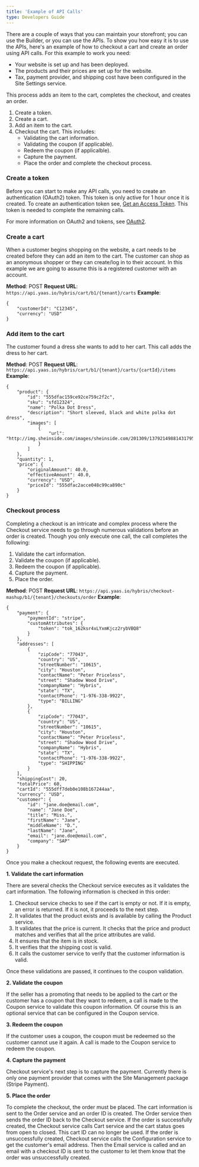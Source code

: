 ```yaml
---
title: 'Example of API Calls'
type: Developers Guide
---
```


There are a couple of ways that you can maintain your storefront; you can use the Builder, or you can use the APIs. To show you how easy it is to use the APIs, here's an example of how to checkout a cart and create an order using API calls. For this example to work you need:

- Your website is set up and has been deployed.
- The products and their prices are set up for the website.
- Tax, payment provider, and shipping cost have been configured in the Site Settings service.

This process adds an item to the cart, completes the checkout, and creates an order.

1. Create a token.
2. Create a cart.
3. Add an item to the cart.
4. Checkout the cart. This includes:
	- Validating the cart information.
	- Validating the coupon (if applicable).
	- Redeem the coupon (if applicalble).
	- Capture the payment.
	- Place the order and complete the checkout process.

### Create a token

Before you can start to make any API calls, you need to create an authentication (OAuth2) token. This token is only active for 1 hour once it is created. To create an authentication token see, <a href="/gettingstarted/getanaccesstoken/index.html">Get an Access Token</a>. This token is needed to complete the remaining calls.

For more information on OAuth2 and tokens, see <a href="/services/oauth2/latest/index.html">OAuth2</a>.

### Create a cart

When a customer begins shopping on the website, a cart needs to be created before they can add an item to the cart. The customer can shop as an anonymous shopper or they can create/log in to their account. In this example we are going to assume this is a registered customer with an account.

**Method**: POST
**Request URL**: `https://api.yaas.io/hybris/cart/b1/{tenant}/carts`
**Example**:
```
{
    "customerId": "C12345",
    "currency": "USD"
}
```

### Add item to the cart

The customer found a dress she wants to add to her cart. This call adds the dress to her cart.

**Method**: POST
**Request URL**: `https://api.yaas.io/hybris/cart/b1/{tenant}/carts/{cartId}/items`
**Example**:
```
{
    "product": {
        "id": "555dfac159ce92ce759c2f2c",
        "sku": "sfd12324",
        "name": "Polka Dot Dress",
        "description": "Short sleeved, black and white polka dot dress",
        "images": [
            {
                "url": "http://img.sheinside.com/images/sheinside.com/201309/1379214988143179502.jpg"
            }
        ]
    },
    "quantity": 1,
    "price": {
        "originalAmount": 40.0,
        "effectiveAmount": 40.0,
        "currency": "USD",
        "priceId": "555dfac2acce048c99ca890c"
    }
}
```

### Checkout process

Completing a checkout is an intricate and complex process where the Checkout service needs to go through numerous validations before an order is created. Though you only execute one call, the call completes the following:

1. Validate the cart information.
2. Validate the coupon (if applicable).
3. Redeem the coupon (if applicable).
3. Capture the payment.
5. Place the order.

**Method**: POST
**Request URL**: `https://api.yaas.io/hybris/checkout-mashup/b1/{tenant}/checkouts/order`
**Example**:
```
{
    "payment": {
        "paymentId": "stripe",
        "customAttributes": {
            "token": "tok_162ksr4xLYxmKjcz2rybVBQ8"
        }
    },
    "addresses": [
        {
            "zipCode": "77043",
            "country": "US",
            "streetNumber": "10615",
            "city": "Houston",
            "contactName": "Peter Priceless",
            "street": "Shadow Wood Drive",
            "companyName": "Hybris",
            "state": "TX",
            "contactPhone": "1-976-338-9922",
            "type": "BILLING"
        },
        {
            "zipCode": "77043",
            "country": "US",
            "streetNumber": "10615",
            "city": "Houston",
            "contactName": "Peter Priceless",
            "street": "Shadow Wood Drive",
            "companyName": "Hybris",
            "state": "TX",
            "contactPhone": "1-976-338-9922",
            "type": "SHIPPING"
        }
    ],
    "shippingCost": 20,
    "totalPrice": 60,
    "cartId": "555dff7deb0e108b167244aa",
    "currency": "USD",
    "customer": {
        "id": "jane.doe@email.com",
        "name": "Jane Doe",
        "title": "Miss.",
        "firstName": "Jane",
        "middleName": "D.",
        "lastName": "Jane",
        "email": "jane.doe@email.com",
        "company": "SAP"
    }
}
```

Once you make a checkout request, the following events are executed.

**1. Validate the cart information**

There are several checks the Checkout service executes as it validates the cart information. The following information is checked in this order:

1. Checkout service checks to see if the cart is empty or not. If it is empty, an error is returned. If it is not, it proceeds to the next step.
2. It validates that the product exists and is available by calling the Product service.
3. It validates that the price is current. It checks that the price and product matches and verifies that all the price attributes are valid.
4. It ensures that the item is in stock.
5. It verifies that the shipping cost is valid.
6. It calls the customer service to verify that the customer information is valid.

Once these validations are passed, it continues to the coupon validation.

**2. Validate the coupon**

If the seller has a promoting that needs to be applied to the cart or the customer has a coupon that they want to redeem, a call is made to the Coupon service to validate this coupon information. Of course this is an optional service that can be configured in the Coupon service.

**3. Redeem the coupon**

If the customer uses a coupon, the coupon must be redeemed so the customer cannot use it again. A call is made to the Coupon service to redeem the coupon.

**4. Capture the payment**

Checkout service's next step is to capture the payment. Currently there is only one payment provider that comes with the Site Management package (Stripe Payment). <!--You can customize another payment provider (see Extension points and custom logic).-->

**5. Place the order**

To complete the checkout, the order must be placed. The cart information is sent to the Order service and an order ID is created. The Order service then sends the order ID back to the Checkout service. If the order is successfully created, the Checkout service calls Cart service and the cart status goes from open to closed. This cart ID can no longer be used. If the order is unsuccessfully created, Checkout service calls the Configuration service to get the customer's email address. Then the Email service is called and an email with a checkout ID is sent to the customer to let them know that the order was unsuccessfully created.
